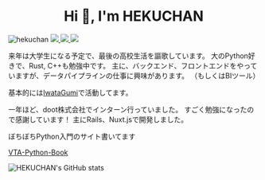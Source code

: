 <h1 align="center">Hi 👋, I'm HEKUCHAN</h1>

<p align="left">
  <!-- Profile view counter -->
  <img src="https://komarev.com/ghpvc/?username=hekuchan&label=Profile%20views&color=0e75b6&style=for-the-badge" alt="hekuchan" />

  <!-- X Badge -->
  <a href="http://twitter.com/Heitor_Hirose">
    <img src="https://img.shields.io/badge/Heitor%20Hirose-000000?style=for-the-badge&logo=x&logoColor=white" />
  </a>

  <!-- Qiita -->
  <a href="https://qiita.com/hekuta">
    <img src="https://img.shields.io/badge/HEKUTA-55C500?style=for-the-badge&logo=qiita&logoColor=white" />
  </a>

  <!-- Zenn -->
  <a href="https://zenn.dev/hekuchandao">
    <img src="https://badgen.org/img/zenn/hekuchandao/articles?style=for-the-badge">
  </a>
</p>

来年は大学生になる予定で、最後の高校生活を謳歌しています。
大のPython好きで、Rust, C++も勉強中です。
主に、バックエンド、フロントエンドをやっていますが、データパイプラインの仕事に興味があります。
（もしくはBIツール）

基本的には[IwataGumi](https://github.com/IwataGumi)で活動してます。

一年ほど、doot株式会社でインターン行っていました。
すごく勉強になったので感謝しています！
主にRails、Nuxt.jsで開発しました。

ぼちぼちPython入門のサイト書いてます

[VTA-Python-Book](https://docs.hekuta.net/)

![HEKUCHAN's GitHub stats](https://github-readme-stats.vercel.app/api?username=HEKUCHAN&show_icons=true&theme=transparent)
